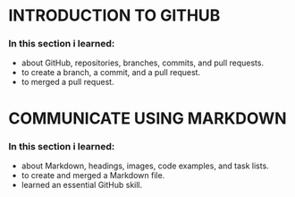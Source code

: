 # INTRODUCTION TO GITHUB
### In this section i learned: 
- about GitHub, repositories, branches, commits, and pull requests.
- to create a branch, a commit, and a pull request.
- to merged a pull request.

# COMMUNICATE USING MARKDOWN
### In this section i learned: 
- about Markdown, headings, images, code examples, and task lists.
- to create and merged a Markdown file.
- learned an essential GitHub skill.

